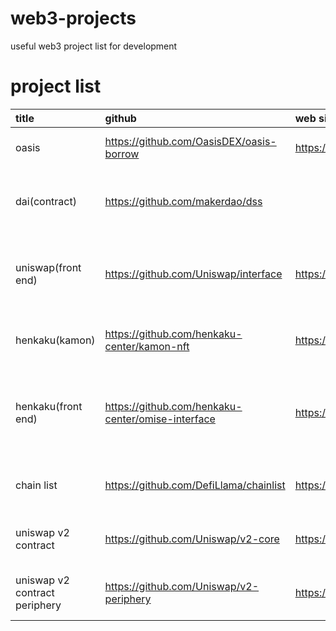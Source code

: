 # web3-projects
useful web3 project list for development

# project list
| title | github | web site | language | comment |
| :---- | :---- | :---- | :---- | :---- |
| oasis | https://github.com/OasisDEX/oasis-borrow | https://oasis.app/ | next.js react | famous defi app for maker dao |
| dai(contract) | https://github.com/makerdao/dss |  | solidity | basic stable coin contract. architecture is [here](https://docs.makerdao.com/). |
| uniswap(front end) | https://github.com/Uniswap/interface | https://app.uniswap.org/ | react | simple dex front end. functions are swap, pool and vote |
| henkaku(kamon) | https://github.com/henkaku-center/kamon-nft | https://omise.henkaku.org/ | hardhat solidity | need to mint 1000 henkaku token |
| henkaku(front end) | https://github.com/henkaku-center/omise-interface | https://omise.henkaku.org/ | next.js react chakra-ui wagmi | front end of mint site which can mint member ship nft and goods |
| chain list | https://github.com/DefiLlama/chainlist | https://chainlist.org/ | next.js react material-ui | sample to add network to wallet |
| uniswap v2 contract | https://github.com/Uniswap/v2-core | https://app.uniswap.org/ | waffle solidity chai | dex contract. v2 docs are [here](https://docs.uniswap.org/protocol/V2/introduction) |
| uniswap v2 contract periphery | https://github.com/Uniswap/v2-periphery | https://app.uniswap.org/ | waffle solidity chai | dex contract. v2 docs are [here](https://docs.uniswap.org/protocol/V2/introduction) |